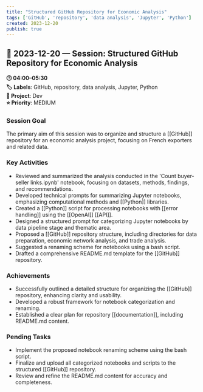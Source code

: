 ```yaml
---
title: "Structured GitHub Repository for Economic Analysis"
tags: ['GitHub', 'repository', 'data analysis', 'Jupyter', 'Python']
created: 2023-12-20
publish: true
---
```


## 📅 2023-12-20 — Session: Structured GitHub Repository for Economic Analysis

**🕒 04:00–05:30**  
**🏷️ Labels**: GitHub, repository, data analysis, Jupyter, Python  
**📂 Project**: Dev  
**⭐ Priority**: MEDIUM  


### Session Goal
The primary aim of this session was to organize and structure a [[GitHub]] repository for an economic analysis project, focusing on French exporters and related data.

### Key Activities
- Reviewed and summarized the analysis conducted in the 'Count buyer-seller links.ipynb' notebook, focusing on datasets, methods, findings, and recommendations.
- Developed technical prompts for summarizing Jupyter notebooks, emphasizing computational methods and [[Python]] libraries.
- Created a [[Python]] script for processing notebooks with [[error handling]] using the [[OpenAI]] [[API]].
- Designed a structured prompt for categorizing Jupyter notebooks by data pipeline stage and thematic area.
- Proposed a [[GitHub]] repository structure, including directories for data preparation, economic network analysis, and trade analysis.
- Suggested a renaming scheme for notebooks using a bash script.
- Drafted a comprehensive README.md template for the [[GitHub]] repository.

### Achievements
- Successfully outlined a detailed structure for organizing the [[GitHub]] repository, enhancing clarity and usability.
- Developed a robust framework for notebook categorization and renaming.
- Established a clear plan for repository [[documentation]], including README.md content.

### Pending Tasks
- Implement the proposed notebook renaming scheme using the bash script.
- Finalize and upload all categorized notebooks and scripts to the structured [[GitHub]] repository.
- Review and refine the README.md content for accuracy and completeness.
